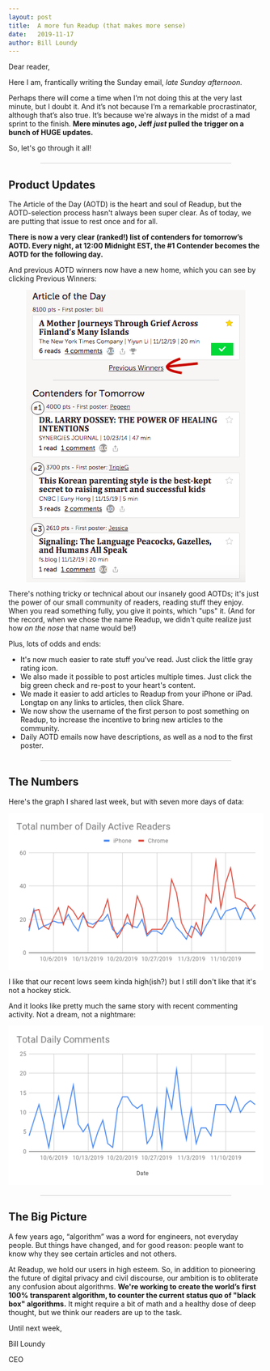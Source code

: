 ```yaml
---
layout: post
title:  A more fun Readup (that makes more sense) 
date:   2019-11-17
author: Bill Loundy
---
```

<p>
    Dear reader,
</p>
<p>
    Here I am, frantically writing the Sunday email, <em>late Sunday afternoon.</em> 
</p>
<p>
    Perhaps there will come a time when I’m not doing this at the very last minute, but I doubt it. And it’s not because I’m a remarkable procrastinator, although that’s also true. It’s because we're always in the midst of a mad sprint to the finish. <strong>Mere minutes ago, Jeff <em>just</em> pulled the trigger on a bunch of HUGE updates.</strong>
</p>
<p>
    So, let's go through it all!  
</p>
<div style="width:75%;margin:1.5em auto;border-bottom:1px solid #ccc;"></div>
<h2>
    Product Updates
</h2>
<p>
    The Article of the Day (AOTD) is the heart and soul of Readup, but the AOTD-selection process hasn't always been super clear. As of today, we are putting that issue to rest once and for all. 
</p>
<p>
    <strong>There is now a very clear (ranked!) list of contenders for tomorrow’s AOTD. Every night, at 12:00 Midnight EST, the #1 Contender becomes the AOTD for the following day.</strong> 
</p>
<p>
    And previous AOTD winners now have a new home, which you can see by clicking Previous Winners:
</p>
<p>
    <img src="/pics/contenders.png" style="display:block;margin:0 auto;max-width:100%;">
</p> 
<p>
    There's nothing tricky or technical about our insanely good AOTDs; it's just the power of our small community of readers, reading stuff they enjoy. When you read something fully, you give it points, which "ups" it. (And for the record, when we chose the name Readup, we didn't quite realize just how <em>on the nose</em> that name would be!)
</p>
<p>
    Plus, lots of odds and ends: 
        <ul>
            <li>
                It's now much easier to rate stuff you've read. Just click the little gray rating icon.
            </li>
            <li>
                We also made it possible to post articles multiple times. Just click the big green check and re-post to your heart's content.
            </li>
            <li> 
                We made it easier to add articles to Readup from your iPhone or iPad. Longtap on any links to articles, then click Share.
            </li>
            <li> 
                We now show the username of the first person to post something on Readup, to increase the incentive to bring new articles to the community. 
            </li>
            <li> 
                Daily AOTD emails now have descriptions, as well as a nod to the first poster. 
            </li> 
        </ul>
</p>
<div style="width:75%;margin:1.5em auto;border-bottom:1px solid #ccc;"></div>
<h2>
    The Numbers
</h2>
<p>
    Here's the graph I shared last week, but with seven more days of data: 
</p>
<p>
    <img src="/pics/upnov17.png" style="display:block;margin:0 auto;max-width:100%;">
</p>
<p>
    I like that our recent lows seem kinda high(ish?) but I still don't like that it's not a hockey stick. 
</p> 
<p>
    And it looks like pretty much the same story with recent commenting activity. Not a dream, not a nightmare: 
</p>
<p>
    <img src="/pics/commsnov17.png" style="display:block;margin:0 auto;max-width:100%;">
</p>
<div style="width:75%;margin:1.5em auto;border-bottom:1px solid #ccc;"></div>
<h2>
    The Big Picture
</h2>
<p>
    A few years ago, “algorithm” was a word for engineers, not everyday people. But things have changed, and for good reason: people want to know why they see certain articles and not others.
</p>
<p>
    At Readup, we hold our users in high esteem. So, in addition to pioneering the future of digital privacy and civil discourse, our ambition is to obliterate any confusion about algorithms. <strong> We're working to create the world’s first 100% transparent algorithm, to counter the current status quo of "black box" algorithms.</strong> It might require a bit of math and a healthy dose of deep thought, but we think our readers are up to the task.
</p>
<p> 
    Until next week,
</p>
<p>
    Bill Loundy
<p>
    CEO
</p>